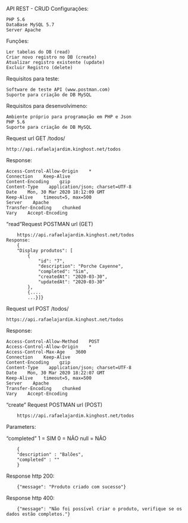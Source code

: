 API REST - CRUD
Configurações:

    PHP 5.6
    DataBase MySQL 5.7
    Server Apache

Funções:

    Ler tabelas do DB (read)
    Criar novo registro no DB (create)
    Atualizar registro existente (update)
    Excluir Registro (delete)

Requisitos para teste:

    Software de teste API (www.postman.com)
    Suporte para criação de DB MySQL

Requisitos para desenvolvimeno:

    Ambiente próprio para programação em PHP e Json
    PHP 5.6
    Suporte para criação de DB MySQL

Request url GET /todos/

    http://api.rafaelajardim.kinghost.net/todos

Response:

    Access-Control-Allow-Origin    *
    Connection    Keep-Alive
    Content-Encoding    gzip
    Content-Type    application/json; charset=UTF-8
    Date    Mon, 30 Mar 2020 18:12:09 GMT
    Keep-Alive    timeout=5, max=500
    Server    Apache
    Transfer-Encoding    chunked
    Vary    Accept-Encoding

“read”Request POSTMAN url (GET)

        https://api.rafaelajardim.kinghost.net/todos
    Response:
        {
        "Display produtos": [
            {
                "id": "7",
                "description": "Porche Cayenne",
                "completed": "Sim",
                "createdAt": "2020-03-30",
                "updatedAt": "2020-03-30"
            },
            {....
            ...}]}

Request url POST /todos/

    https://api.rafaelajardim.kinghost.net/todos

Response:

    Access-Control-Allow-Method    POST
    Access-Control-Allow-Origin    *
    Access-Control-Max-Age    3600
    Connection    Keep-Alive
    Content-Encoding    gzip
    Content-Type    application/json; charset=UTF-8
    Date    Mon, 30 Mar 2020 18:22:07 GMT
    Keep-Alive    timeout=5, max=500
    Server    Apache
    Transfer-Encoding    chunked
    Vary    Accept-Encoding    

“create” Request POSTMAN url (POST)

        https://api.rafaelajardim.kinghost.net/todos

Parameters:

“completed”
1 = SIM
0 = NÃO
null = NÃO

        {
        "description" : "Balões",
        "completed" : ""
        }

Response http 200:

        {"message": "Produto criado com sucesso"}

Response http 400:

        {"message": "Não foi possível criar o produto, verifique se os dados estão completos."}